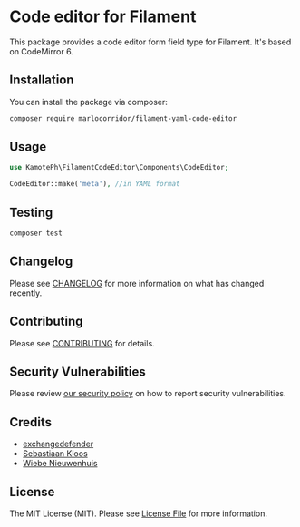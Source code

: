 # Code editor for Filament

This package provides a code editor form field type for Filament. It's based on CodeMirror 6.

## Installation

You can install the package via composer:

```bash
composer require marlocorridor/filament-yaml-code-editor
```

## Usage

```php
use KamotePh\FilamentCodeEditor\Components\CodeEditor;

CodeEditor::make('meta'), //in YAML format
```

## Testing

```bash
composer test
```

## Changelog

Please see [CHANGELOG](CHANGELOG.md) for more information on what has changed recently.

## Contributing

Please see [CONTRIBUTING](https://github.com/spatie/.github/blob/main/CONTRIBUTING.md) for details.

## Security Vulnerabilities

Please review [our security policy](../../security/policy) on how to report security vulnerabilities.

## Credits

- [exchangedefender](https://github.com/exchangedefender)
- [Sebastiaan Kloos](https://github.com/SebastiaanKloos)
- [Wiebe Nieuwenhuis](https://github.com/sweebee)

## License

The MIT License (MIT). Please see [License File](LICENSE.md) for more information.
